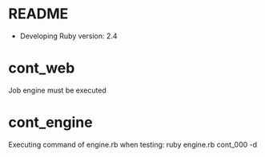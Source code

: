 # README

* Developing Ruby version: 2.4

# cont_web
Job engine must be executed

# cont_engine
Executing command of engine.rb when testing: ruby engine.rb cont_000 -d
